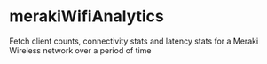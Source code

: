 # merakiWifiAnalytics
Fetch client counts, connectivity stats and latency stats for a Meraki Wireless network over a period of time
